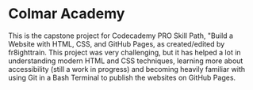 # Colmar Academy

This is the capstone project for Codecademy PRO Skill Path, "Build a Website with HTML, CSS, and GitHub Pages, as created/edited by fr8ighttrain. This project was very challenging, but it has helped a lot in understanding modern HTML and CSS techniques, learning more about accessibility (still a work in progress) and becoming heavily familiar with using Git in a Bash Terminal to publish the websites on GitHub Pages.
